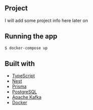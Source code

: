 ## Project

I will add some project info here later on

## Running the app

```bash
$ docker-compose up
```

## Built with

- [TypeScript](https://www.typescriptlang.org/)
- [Nest](https://expressjs.com/)
- [Prisma](https://www.prisma.io/)
- [PostgreSQL](https://www.postgresql.org/)
- [Apache Kafka](https://kafka.apache.org/)
- [Docker](https://www.docker.com/)
